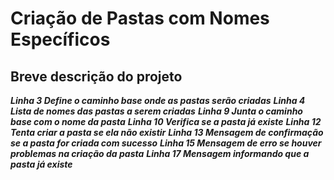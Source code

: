 # Criação de Pastas com Nomes Específicos

## Breve descrição do projeto

***Linha 3 Define o caminho base onde as pastas serão criadas***
***Linha 4 Lista de nomes das pastas a serem criadas***
***Linha 9 Junta o caminho base com o nome da pasta***
***Linha 10 Verifica se a pasta já existe***
***Linha 12 Tenta criar a pasta se ela não existir***
***Linha 13 Mensagem de confirmação se a pasta for criada com sucesso***
***Linha 15 Mensagem de erro se houver problemas na criação da pasta***
***Linha 17 Mensagem informando que a pasta já existe***
